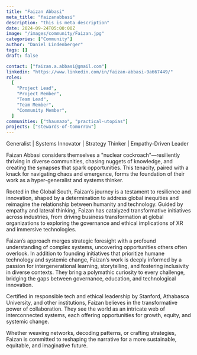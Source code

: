 ```yaml
---
title: "Faizan Abbasi"
meta_title: "faizanabbasi"
description: "this is meta description"
date: 2024-09-24T05:00:00Z
image: "/images/community/Faizan.jpg"
categories: ["Community"]
author: "Daniel Lindenberger"
tags: []
draft: false

contact: ["faizan.a.abbasi@gmail.com"]
linkedin: "https://www.linkedin.com/in/faizan-abbasi-9a667449/"
roles:
  [
    "Project Lead",
    "Project Member",
    "Team Lead",
    "Team Member",
    "Community Member",
  ]
communities: ["thaumazo", "practical-utopias"]
projects: ["stewards-of-tomorrow"]
---
```


Generalist | Systems Innovator | Strategy Thinker | Empathy-Driven Leader

Faizan Abbasi considers themselves a "nuclear cockroach"—resiliently thriving in diverse communities, chasing nuggets of knowledge, and creating the synapses that spark opportunities. This tenacity, paired with a knack for navigating chaos and emergence, forms the foundation of their work as a hyper-generalist and systems thinker.

Rooted in the Global South, Faizan’s journey is a testament to resilience and innovation, shaped by a determination to address global inequities and reimagine the relationship between humanity and technology. Guided by empathy and lateral thinking, Faizan has catalyzed transformative initiatives across industries, from driving business transformation at global organizations to exploring the governance and ethical implications of XR and immersive technologies.

Faizan’s approach merges strategic foresight with a profound understanding of complex systems, uncovering opportunities others often overlook. In addition to founding initiatives that prioritize humane technology and systemic change, Faizan’s work is deeply informed by a passion for intergenerational learning, storytelling, and fostering inclusivity in diverse contexts. They bring a polymathic curiosity to every challenge, bridging the gaps between governance, education, and technological innovation.

Certified in responsible tech and ethical leadership by Stanford, Athabasca University, and other institutions, Faizan believes in the transformative power of collaboration. They see the world as an intricate web of interconnected systems, each offering opportunities for growth, equity, and systemic change.

Whether weaving networks, decoding patterns, or crafting strategies, Faizan is committed to reshaping the narrative for a more sustainable, equitable, and imaginative future.
